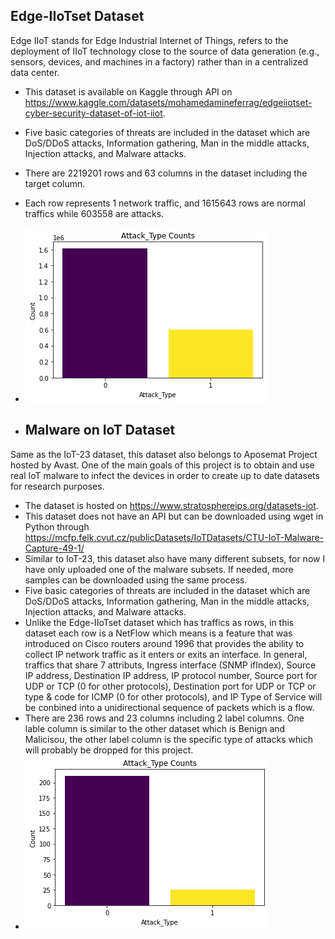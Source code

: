 ## Edge-IIoTset Dataset
Edge IIoT stands for Edge Industrial Internet of Things, refers to the deployment of IIoT technology close to the source of data generation (e.g., sensors, devices, and machines in a factory) rather than in a centralized data center.
- This dataset is available on Kaggle through API on https://www.kaggle.com/datasets/mohamedamineferrag/edgeiiotset-cyber-security-dataset-of-iot-iiot.
- Five basic categories of threats are included in the dataset which are DoS/DDoS attacks, Information gathering, Man in the middle attacks, Injection attacks, and Malware attacks.
- There are 2219201 rows and 63 columns in the dataset including the target column.
- Each row represents 1 network traffic, and 1615643 rows are normal traffics while 603558 are attacks.
- ![Edge-IIoTset Count Plot](iiot.png)

- ## Malware on IoT Dataset
Same as the IoT-23 dataset, this dataset also belongs to Aposemat Project hosted by Avast. One of the main goals of this project is to obtain and use real IoT malware to infect the devices in order to create up to date datasets for research purposes. 
- The dataset is hosted on https://www.stratosphereips.org/datasets-iot.
- This dataset does not have an API but can be downloaded using wget in Python through https://mcfp.felk.cvut.cz/publicDatasets/IoTDatasets/CTU-IoT-Malware-Capture-49-1/
- Similar to IoT-23, this dataset also have many different subsets, for now I have only uploaded one of the malware subsets. If needed, more samples can be downloaded using the same process.
- Five basic categories of threats are included in the dataset which are DoS/DDoS attacks, Information gathering, Man in the middle attacks, Injection attacks, and Malware attacks.
- Unlike the Edge-IIoTset dataset which has traffics as rows, in this dataset each row is a NetFlow which means is a feature that was introduced on Cisco routers around 1996 that provides the ability to collect IP network traffic as it enters or exits an interface. In general, traffics that share 7 attributs, Ingress interface (SNMP ifIndex), Source IP address, Destination IP address, IP protocol number, Source port for UDP or TCP (0 for other protocols), Destination port for UDP or TCP or type & code for ICMP (0 for other protocols), and IP Type of Service will be conbined into a  unidirectional sequence of packets which is a flow.
- There are 236 rows and 23 columns including 2 label columns. One lable column is similar to the other dataset which is Benign and Malicisou, the other label column is the specific type of attacks which will probably be dropped for this project.
- ![Edge-IIoTset Count Plot](iot23.png)
